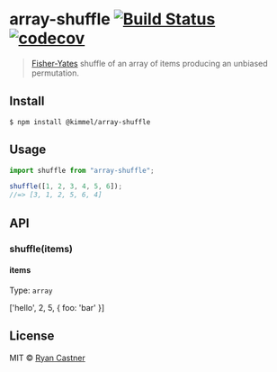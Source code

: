 # array-shuffle [![Build Status](https://travis-ci.org/audiolion/array-shuffle.svg?branch=master)](https://travis-ci.org/audiolion/array-shuffle) [![codecov](https://codecov.io/gh/audiolion/array-shuffle/badge.svg?branch=master)](https://codecov.io/gh/audiolion/array-shuffle?branch=master)

> [Fisher-Yates](https://en.wikipedia.org/wiki/Fisher%E2%80%93Yates_shuffle) shuffle of an array of items producing an unbiased permutation.

## Install

```
$ npm install @kimmel/array-shuffle
```

## Usage

```js
import shuffle from "array-shuffle";

shuffle([1, 2, 3, 4, 5, 6]);
//=> [3, 1, 2, 5, 6, 4]
```

## API

### shuffle(items)

#### items

Type: `array`

['hello', 2, 5, { foo: 'bar' }]

## License

MIT © [Ryan Castner](https://kimmel.com)
